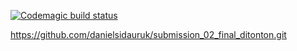 [![Codemagic build status](https://api.codemagic.io/apps/62911c92ffb9457cd3643f62/62911c92ffb9457cd3643f61/status_badge.svg)](https://codemagic.io/apps/62911c92ffb9457cd3643f62/62911c92ffb9457cd3643f61/latest_build)

https://github.com/danielsidauruk/submission_02_final_ditonton.git
